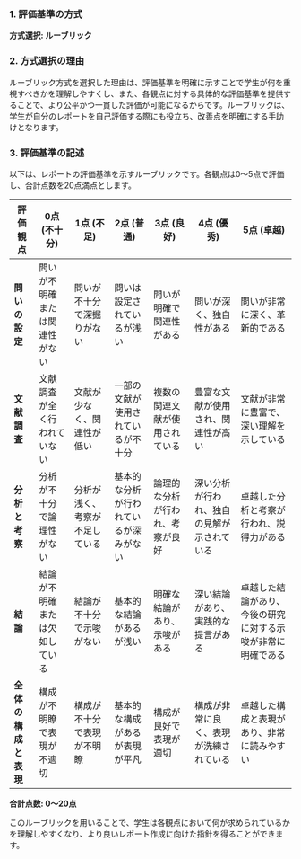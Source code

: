 ### 1. 評価基準の方式
**方式選択: ルーブリック**

### 2. 方式選択の理由
ルーブリック方式を選択した理由は、評価基準を明確に示すことで学生が何を重視すべきかを理解しやすくし、また、各観点に対する具体的な評価基準を提供することで、より公平かつ一貫した評価が可能になるからです。ルーブリックは、学生が自分のレポートを自己評価する際にも役立ち、改善点を明確にする手助けとなります。

### 3. 評価基準の記述
以下は、レポートの評価基準を示すルーブリックです。各観点は0〜5点で評価し、合計点数を20点満点とします。

| 評価観点         | 0点 (不十分) | 1点 (不足) | 2点 (普通) | 3点 (良好) | 4点 (優秀) | 5点 (卓越) |
|------------------|---------------|-------------|-------------|-------------|-------------|-------------|
| **問いの設定**   | 問いが不明確または関連性がない | 問いが不十分で深掘りがない | 問いは設定されているが浅い | 問いが明確で関連性がある | 問いが深く、独自性がある | 問いが非常に深く、革新的である |
| **文献調査**     | 文献調査が全く行われていない | 文献が少なく、関連性が低い | 一部の文献が使用されているが不十分 | 複数の関連文献が使用されている | 豊富な文献が使用され、関連性が高い | 文献が非常に豊富で、深い理解を示している |
| **分析と考察**   | 分析が不十分で論理性がない | 分析が浅く、考察が不足している | 基本的な分析が行われているが深みがない | 論理的な分析が行われ、考察が良好 | 深い分析が行われ、独自の見解が示されている | 卓越した分析と考察が行われ、説得力がある |
| **結論**         | 結論が不明確または欠如している | 結論が不十分で示唆がない | 基本的な結論があるが浅い | 明確な結論があり、示唆がある | 深い結論があり、実践的な提言がある | 卓越した結論があり、今後の研究に対する示唆が非常に明確である |
| **全体の構成と表現** | 構成が不明瞭で表現が不適切 | 構成が不十分で表現が不明瞭 | 基本的な構成があるが表現が平凡 | 構成が良好で表現が適切 | 構成が非常に良く、表現が洗練されている | 卓越した構成と表現があり、非常に読みやすい |

**合計点数: 0〜20点** 

このルーブリックを用いることで、学生は各観点において何が求められているかを理解しやすくなり、より良いレポート作成に向けた指針を得ることができます。